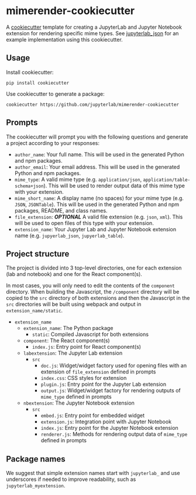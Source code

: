 # mimerender-cookiecutter

A [cookiecutter](https://github.com/audreyr/cookiecutter) template for creating
a JupyterLab and Jupyter Notebook extension for rendering specific mime types. See [jupyterlab_json](https://github.com/jupyterlab/jupyterlab_json) for an example implementation using this cookiecutter.

## Usage

Install cookiecutter:

```
pip install cookiecutter
```

Use cookiecutter to generate a package:

```
cookiecutter https://github.com/jupyterlab/mimerender-cookiecutter
```

## Prompts

The cookiecutter will prompt you with the following questions and generate a project according to your responses:
  
* `author_name`: Your full name. This will be used in the generated Python and npm packages.
* `author_email`: Your email address. This will be used in the generated Python and npm packages.
* `mime_type`: A valid mime type (e.g. `application/json`, `application/table-schema+json`). This will be used to render output data of this mime type with your extension.
* `mime_short_name`: A display name (no spaces) for your mime type (e.g. `JSON`, `JSONTable`). This will be used in the generated Python and npm packages, README, and class names.
* `file_extension`: **_OPTIONAL_** A valid file extension (e.g. `json`, `xml`). This will be used to open files of this type with your extension.
* `extension_name`: Your Jupyter Lab and Jupyter Notebook extension name (e.g. `jupyerlab_json`, `jupyerlab_table`).

## Project structure

The project is divided into 3 top-level directories, one for each extension (lab and notebook) and one for the React component(s). 

In most cases, you will only need to edit the contents of the `component` directory. When building the Javascript, the `/component` directory will be copied to the `src` directory of both extensions and then the Javascript in the `src` directories will be built using webpack and output in `extension_name/static`. 

* `extension_name`
  * `extension_name`: The Python package
    * `static`: Compiled Javascript for both extensions
  * `component`: The React component(s)
    * `index.js`: Entry point for React component(s)
  * `labextension`: The Jupyter Lab extension
    * `src`
      * `doc.js`: Widget/widget factory used for opening files with an extension of `file_extension` defined in prompts
      * `index.css`: CSS styles for extension
      * `plugin.js`: Entry point for the Jupyter Lab extension
      * `output.js`: Widget/widget factory for rendering outputs of `mime_type` defined in prompts
  * `nbextension`: The Jupyter Notebook extension
    * `src`
      * `embed.js`: Entry point for embedded widget
      * `extension.js`: Integration point with Jupyter Notebook
      * `index.js`: Entry point for the Jupyter Notebook extension
      * `renderer.js`: Methods for rendering output data of `mime_type` defined in prompts

## Package names  

We suggest that simple extension names start with `jupyterlab_` and use underscores if needed to improve readability, such as `jupyterlab_myextension`.
